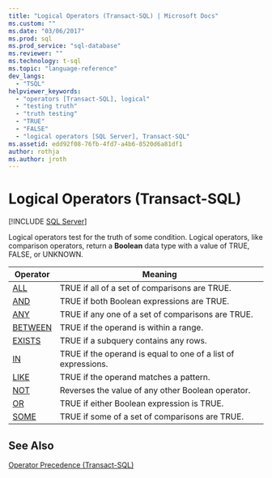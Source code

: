 ```yaml
---
title: "Logical Operators (Transact-SQL) | Microsoft Docs"
ms.custom: ""
ms.date: "03/06/2017"
ms.prod: sql
ms.prod_service: "sql-database"
ms.reviewer: ""
ms.technology: t-sql
ms.topic: "language-reference"
dev_langs: 
  - "TSQL"
helpviewer_keywords: 
  - "operators [Transact-SQL], logical"
  - "testing truth"
  - "truth testing"
  - "TRUE"
  - "FALSE"
  - "logical operators [SQL Server], Transact-SQL"
ms.assetid: edd92f08-76fb-4fd7-a4b6-8520d6a81df1
author: rothja
ms.author: jroth
---
```

# Logical Operators (Transact-SQL)
[!INCLUDE [SQL Server](../../includes/applies-to-version/sqlserver.md)]

  Logical operators test for the truth of some condition. Logical operators, like comparison operators, return a **Boolean** data type with a value of TRUE, FALSE, or UNKNOWN.  
  
|Operator|Meaning|  
|--------------|-------------|  
|[ALL](../../t-sql/language-elements/all-transact-sql.md)|TRUE if all of a set of comparisons are TRUE.|  
|[AND](../../t-sql/language-elements/and-transact-sql.md)|TRUE if both Boolean expressions are TRUE.|  
|[ANY](../../t-sql/language-elements/any-transact-sql.md)|TRUE if any one of a set of comparisons are TRUE.|  
|[BETWEEN](../../t-sql/language-elements/between-transact-sql.md)|TRUE if the operand is within a range.|  
|[EXISTS](../../t-sql/language-elements/exists-transact-sql.md)|TRUE if a subquery contains any rows.|  
|[IN](../../t-sql/language-elements/in-transact-sql.md)|TRUE if the operand is equal to one of a list of expressions.|  
|[LIKE](../../t-sql/language-elements/like-transact-sql.md)|TRUE if the operand matches a pattern.|  
|[NOT](../../t-sql/language-elements/not-transact-sql.md)|Reverses the value of any other Boolean operator.|  
|[OR](../../t-sql/language-elements/or-transact-sql.md)|TRUE if either Boolean expression is TRUE.|  
|[SOME](../../t-sql/language-elements/some-any-transact-sql.md)|TRUE if some of a set of comparisons are TRUE.|  
  
## See Also  
 [Operator Precedence &#40;Transact-SQL&#41;](../../t-sql/language-elements/operator-precedence-transact-sql.md)  
  
  
